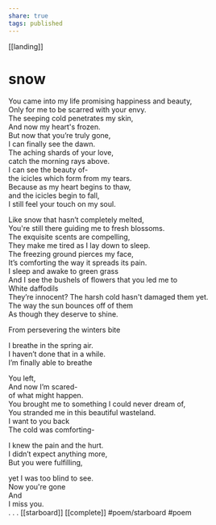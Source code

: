 ```yaml
---
share: true
tags: published
---
```


[[landing]] 
# snow  

You came into my life promising happiness and beauty,  
Only for me to be scarred with your envy.  
The seeping cold penetrates my skin,  
And now my heart's frozen.  
But now that you’re truly gone,  
I can finally see the dawn.  
The aching shards of your love,  
catch the morning rays above.  
I can see the beauty of-  
the icicles which form from my tears.  
Because as my heart begins to thaw,  
and the icicles begin to fall,  
I still feel your touch on my soul.

  
Like snow that hasn’t completely melted,  
You're still there guiding me to fresh blossoms.  
The exquisite scents are compelling,  
They make me tired as I lay down to sleep.  
The freezing ground pierces my face,  
It’s comforting the way it spreads its pain.  
I sleep and awake to green grass   
And I see the bushels of flowers that you led me to   
White daffodils   
They’re innocent? The harsh cold hasn't damaged them yet.  
The way the sun bounces off of them   
As though they deserve to shine.

From persevering the winters bite

I breathe in the spring air.  
I haven’t done that in a while.  
I’m finally able to breathe

  
You left,  
And now I’m scared-  
of what might happen.  
You brought me to something I could never dream of,  
You stranded me in this beautiful wasteland.  
I want to you back   
The cold was comforting-

I knew the pain and the hurt.  
I didn’t expect anything more,  
But you were fulfilling,

yet I was too blind to see.  
Now you're gone  
And   
I miss you.  
.
.
.
 [[starboard]] [[complete]] #poem/starboard #poem 